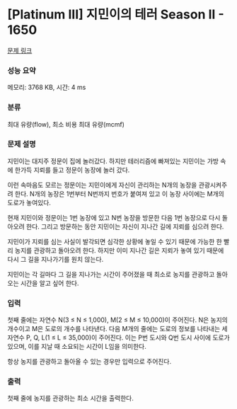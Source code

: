 # [Platinum III] 지민이의 테러 Season II - 1650 

[문제 링크](https://www.acmicpc.net/problem/1650) 

### 성능 요약

메모리: 3768 KB, 시간: 4 ms

### 분류

최대 유량(flow), 최소 비용 최대 유량(mcmf)

### 문제 설명

<p>지민이는 대지주 정문이 집에 놀러갔다. 하지만 테러리즘에 빠져있는 지민이는 가방 속에 한가득 지뢰를 들고 정문이 농장에 놀러 갔다.</p>

<p>이런 속마음도 모르는 정문이는 지민이에게 자신이 관리하는 N개의 농장을 관광시켜주려 한다. N개의 농장은 1번부터 N번까지 번호가 붙여져 있고 이 농장 사이에는 M개의 도로가 놓여있다.</p>

<p>현재 지민이와 정문이는 1번 농장에 있고 N번 농장을 방문한 다음 1번 농장으로 다시 돌아오려 한다. 그리고 방문하는 동안 지민이는 자신이 지나간 길에 지뢰를 심으려 한다.</p>

<p>지민이가 지뢰를 심는 사실이 발각되면 심각한 상황에 놓일 수 있기 때문에 가능한 한 빨리 농지를 관광하고 돌아오려 한다. 하지만 이미 지나간 길은 지뢰가 놓여 있기 때문에 다시 그 길을 지나가기를 원치 않는다.</p>

<p>지민이는 각 길마다 그 길을 지나가는 시간이 주어졌을 때 최소로 농지를 관광하고 돌아오는 시간을 알고 싶어 한다.</p>

### 입력 

 <p>첫째 줄에는 자연수 N(3 ≤ N ≤ 1,000), M(2 ≤ M ≤ 10,000)이 주어진다. N은 농지의 개수이고 M은 도로의 개수를 나타낸다. 다음 M개의 줄에는 도로의 정보를 나타내는 세 자연수 P, Q, L(1 ≤ L ≤ 35,000)이 주어진다. 이는 P번 도시와 Q번 도시 사이에 도로가 있으며, 이를 지날 때 소요되는 시간이 L임을 의미한다.</p>

<p>항상 농지를 관광하고 돌아올 수 있는 경우만 입력으로 주어진다.</p>

### 출력 

 <p>첫째 줄에 농지를 관광하는 최소 시간을 출력한다.</p>

